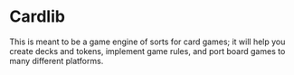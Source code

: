 # Cardlib

This is meant to be a game engine of sorts for card games; it will help you create decks and tokens, implement game rules, and port board games to many different platforms. 
